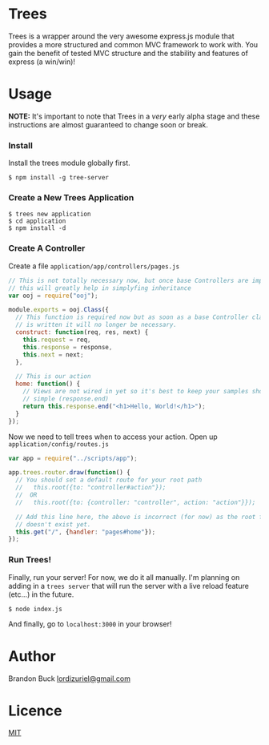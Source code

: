 # Trees

Trees is a wrapper around the very awesome express.js module that provides a
more structured and common MVC framework to work with. You gain the benefit of
tested MVC structure and the stability and features of express (a win/win)!

# Usage

**NOTE:** It's important to note that Trees in a _very_ early alpha stage and
these instructions are almost guaranteed to change soon or break.

### Install

Install the trees module globally first.

```
$ npm install -g tree-server
```

### Create a New Trees Application

```
$ trees new application
$ cd application
$ npm install -d
```

### Create A Controller

Create a file `application/app/controllers/pages.js`

```javascript
// This is not totally necessary now, but once base Controllers are implemented
// this will greatly help in simplyfing inheritance
var ooj = require("ooj");

module.exports = ooj.Class({
  // This function is required now but as soon as a base Controller class
  // is written it will no longer be necessary.
  construct: function(req, res, next) {
    this.request = req,
    this.response = response,
    this.next = next;
  },

  // This is our action
  home: function() {
    // Views are not wired in yet so it's best to keep your samples short and
    // simple (response.end)
    return this.response.end("<h1>Hello, World!</h1>");
  }
});
```

Now we need to tell trees when to access your action. Open up `application/config/routes.js`

```javascript
var app = require("../scripts/app");

app.trees.router.draw(function() {
  // You should set a default route for your root path
  //   this.root({to: "controller#action"});
  //  OR
  //   this.root({to: {controller: "controller", action: "action"}});

  // Add this line here, the above is incorrect (for now) as the root function
  // doesn't exist yet.
  this.get("/", {handler: "pages#home"});
});
```

### Run Trees!

Finally, run your server! For now, we do it all manually. I'm planning on adding
in a `trees server` that will run the server with a live reload feature (etc...)
in the future.

```
$ node index.js
```

And finally, go to `localhost:3000` in your browser!

# Author

Brandon Buck <lordizuriel@gmail.com>

# Licence

[MIT](http://opensource.org/licenses/MIT)
